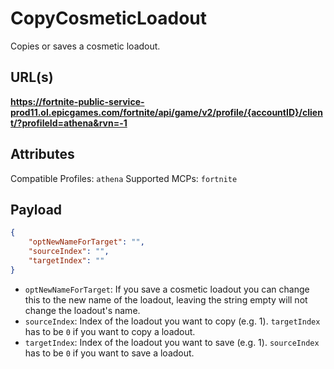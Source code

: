 # CopyCosmeticLoadout
Copies or saves a cosmetic loadout.

## URL(s)
**https://fortnite-public-service-prod11.ol.epicgames.com/fortnite/api/game/v2/profile/{accountID}/client/?profileId=athena&rvn=-1**

## Attributes
Compatible Profiles: `athena`
Supported MCPs: `fortnite`

## Payload
```json
{
    "optNewNameForTarget": "",
    "sourceIndex": "",
    "targetIndex": ""
}
```

- `optNewNameForTarget`: If you save a cosmetic loadout you can change this to the new name of the loadout, leaving the string empty will not change the loadout's name.
- `sourceIndex`: Index of the loadout you want to copy (e.g. 1). `targetIndex` has to be `0` if you want to copy a loadout.
- `targetIndex`: Index of the loadout you want to save (e.g. 1). `sourceIndex` has to be `0` if you want to save a loadout.

